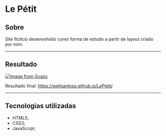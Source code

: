 # Le Pétit

## Sobre
Site fictício desenvolvido como forma de estudo a partir de layout criado por mim.

---

## Resultado
[![Image from Gyazo](https://i.gyazo.com/c4442aebc86e6a135e9529c46ed2f491.gif)](https://gyazo.com/c4442aebc86e6a135e9529c46ed2f491)

Resultado final: https://wellsantoss.github.io/LePetit/

---

## Tecnologias utilizadas

- HTML5;
- CSS3;
- JavaScript;

